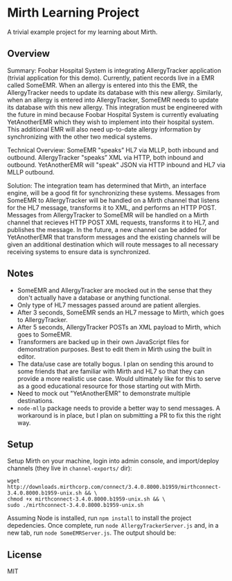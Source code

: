# Mirth Learning Project

A trivial example project for my learning about Mirth.

## Overview

Summary: Foobar Hospital System is integrating AllergyTracker application (trivial application for this demo). Currently, patient records live in a EMR called SomeEMR. When an allergy is entered into this the EMR, the AllergyTracker needs to update its database with this new allergy. Similarly, when an allergy is entered into AllergyTracker, SomeEMR needs to update its database with this new allergy. This integration must be engineered with the future in mind because Foobar Hospital System is currently evaluating YetAnotherEMR which they wish to implement into their hospital system. This additional EMR will also need up-to-date allergy information by synchronizing with the other two medical systems.

Technical Overview: SomeEMR "speaks” HL7 via MLLP, both inbound and outbound. AllergyTracker "speaks” XML via HTTP, both inbound and outbound. YetAnotherEMR will "speak” JSON via HTTP inbound and HL7 via MLLP outbound.

Solution: The integration team has determined that Mirth, an interface engine, will be a good fit for synchronizing these systems. Messages from SomeEMR to AllergyTracker will be handled on a Mirth channel that listens for the HL7 message, transforms it to XML, and performs an HTTP POST. Messages from AllergyTracker to SomeEMR will be handled on a Mirth channel that recieves HTTP POST XML requests, transforms it to HL7, and publishes the message. In the future, a new channel can be added for YetAnotherEMR that transform messages and the existing channels will be given an additional destination which will route messages to all necessary receiving systems to ensure data is synchronized.

## Notes
- SomeEMR and AllergyTracker are mocked out in the sense that they don't actually have a database or anything functional.
- Only type of HL7 messages passed around are patient allergies.
- After 3 seconds, SomeEMR sends an HL7 message to Mirth, which goes to AllergyTracker.
- After 5 seconds, AllergyTracker POSTs an XML payload to Mirth, which goes to SomeEMR.
- Transformers are backed up in their own JavaScript files for demonstration purposes. Best to edit them in Mirth using the built in editor.
- The data/use case are totally bogus. I plan on sending this around to some friends that are familiar with Mirth and HL7 so that they can provide a more realistic use case. Would ultimately like for this to serve as a good educational resource for those starting out with Mirth.
- Need to mock out "YetAnotherEMR" to demonstrate multiple destinations.
- `node-mllp` package needs to provide a better way to send messages. A workaround is in place, but I plan on submitting a PR to fix this the right way.

## Setup

Setup Mirth on your machine, login into admin console, and import/deploy channels (they live in `channel-exports/` dir):

```
wget http://downloads.mirthcorp.com/connect/3.4.0.8000.b1959/mirthconnect-3.4.0.8000.b1959-unix.sh && \
chmod +x mirthconnect-3.4.0.8000.b1959-unix.sh && \
sudo ./mirthconnect-3.4.0.8000.b1959-unix.sh
```

Assuming Node is installed, run `npm install` to install the project depedencies. Once complete, run `node AllergyTrackerServer.js` and, in a new tab, run `node SomeEMRServer.js`. The output should be:


## License
MIT

